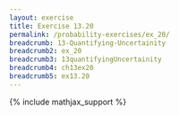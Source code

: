 ```yaml
---
layout: exercise
title: Exercise 13.20
permalink: /probability-exercises/ex_20/
breadcrumb: 13-Quantifying-Uncertainity
breadcrumb2: ex_20
breadcrumb3: 13quantifyingUncertainity
breadcrumb4: ch13ex20
breadcrumb5: ex13.20
---
```


{% include mathjax_support %}

